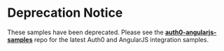 # Deprecation Notice

These samples have been deprecated. Please see the [**auth0-angularjs-samples**](https://github.com/auth0-samples/auth0-angularjs-samples) repo for the latest Auth0 and AngularJS integration samples.